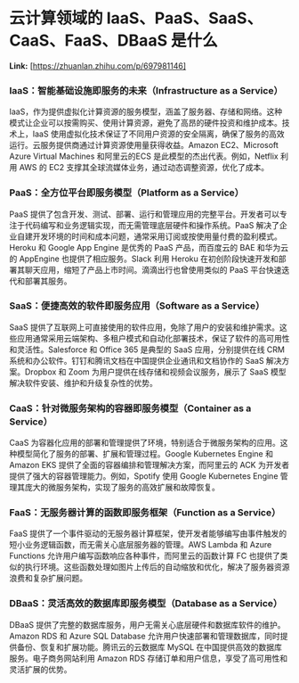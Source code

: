 # 云计算领域的 IaaS、PaaS、SaaS、CaaS、FaaS、DBaaS 是什么



 **Link:** [https://zhuanlan.zhihu.com/p/697981146]

### IaaS：智能基础设施即服务的未来（Infrastructure as a Service）  

IaaS，作为提供虚拟化计算资源的服务模型，涵盖了服务器、存储和网络。这种模式让企业可以按需购买、使用计算资源，避免了高昂的硬件投资和维护成本。技术上，IaaS 使用虚拟化技术保证了不同用户资源的安全隔离，确保了服务的高效运行。云服务提供商通过计算资源使用量获得收益。Amazon EC2、Microsoft Azure Virtual Machines 和阿里云的ECS 是此模型的杰出代表。例如，Netflix 利用 AWS 的 EC2 支撑其全球流媒体业务，通过动态调整资源，优化了成本。

### PaaS：全方位平台即服务模型（Platform as a Service）  

PaaS 提供了包含开发、测试、部署、运行和管理应用的完整平台。开发者可以专注于代码编写和业务逻辑实现，而无需管理底层硬件和操作系统。PaaS 解决了企业自建开发环境的时间和成本问题，通常采用订阅或按使用量付费的盈利模式。Heroku 和 Google App Engine 是优秀的 PaaS 产品，而百度云的 BAE 和华为云的 AppEngine 也提供了相应服务。Slack 利用 Heroku 在初创阶段快速开发和部署其聊天应用，缩短了产品上市时间。滴滴出行也曾使用类似的 PaaS 平台快速迭代和部署其服务。

### SaaS：便捷高效的软件即服务应用（Software as a Service）  

SaaS 提供了互联网上可直接使用的软件应用，免除了用户的安装和维护需求。这些应用通常采用云端架构、多租户模式和自动化部署技术，保证了软件的高可用性和灵活性。Salesforce 和 Office 365 是典型的 SaaS 应用，分别提供在线 CRM 系统和办公软件。钉钉和腾讯文档在中国提供企业通讯和文档协作的 SaaS 解决方案。Dropbox 和 Zoom 为用户提供在线存储和视频会议服务，展示了 SaaS 模型解决软件安装、维护和升级复杂性的优势。

### CaaS：针对微服务架构的容器即服务模型（Container as a Service）  

CaaS 为容器化应用的部署和管理提供了环境，特别适合于微服务架构的应用。这种模型简化了服务的部署、扩展和管理过程。Google Kubernetes Engine 和 Amazon EKS 提供了全面的容器编排和管理解决方案，而阿里云的 ACK 为开发者提供了强大的容器管理能力。例如，Spotify 使用 Google Kubernetes Engine 管理其庞大的微服务架构，实现了服务的高效扩展和故障恢复。

### FaaS：无服务器计算的函数即服务框架（Function as a Service）  

FaaS 提供了一个事件驱动的无服务器计算框架，使开发者能够编写由事件触发的短小业务逻辑函数，而无需关心底层服务器的管理。AWS Lambda 和 Azure Functions 允许用户编写函数响应各种事件，而阿里云的函数计算 FC 也提供了类似的执行环境。这些函数处理如图片上传后的自动缩放和优化，解决了服务器资源浪费和复杂扩展问题。

### DBaaS：灵活高效的数据库即服务模型（Database as a Service）  

DBaaS 提供了完整的数据库服务，用户无需关心底层硬件和数据库软件的维护。Amazon RDS 和 Azure SQL Database 允许用户快速部署和管理数据库，同时提供备份、恢复和扩展功能。腾讯云的云数据库 MySQL 在中国提供高效的数据库服务。电子商务网站利用 Amazon RDS 存储订单和用户信息，享受了高可用性和灵活扩展的优势。

